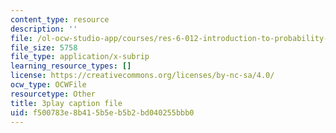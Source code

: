 ```yaml
---
content_type: resource
description: ''
file: /ol-ocw-studio-app/courses/res-6-012-introduction-to-probability-spring-2018/f500783e8b415b5eb5b2bd040255bbb0_kz2tvO_ZAKI.vtt
file_size: 5758
file_type: application/x-subrip
learning_resource_types: []
license: https://creativecommons.org/licenses/by-nc-sa/4.0/
ocw_type: OCWFile
resourcetype: Other
title: 3play caption file
uid: f500783e-8b41-5b5e-b5b2-bd040255bbb0
---
```

